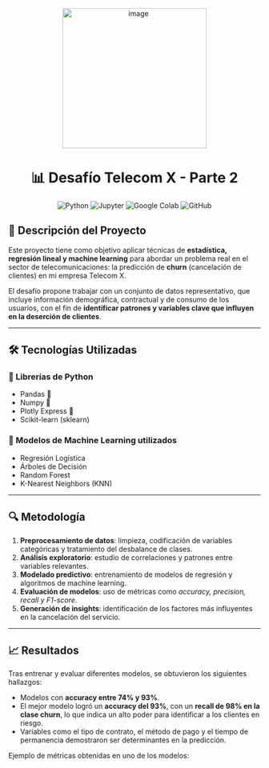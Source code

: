 <div align="center">
  <img width="288" height="280" alt="image" src="https://github.com/user-attachments/assets/bcaaa269-277e-4a5a-85e3-8fb00f7c776d"/> 
</div>

<h1 align="center"> 📊 Desafío Telecom X - Parte 2 </h1>

<div align="center">
  
  ![Python](https://img.shields.io/badge/Python-3.9%2B-blue?logo=python&logoColor=white)
  ![Jupyter](https://img.shields.io/badge/Jupyter-Notebook-orange?logo=jupyter&logoColor=white)
  ![Google Colab](https://img.shields.io/badge/Google%20Colab-Cloud-yellow?logo=googlecolab&logoColor=white)
  ![GitHub](https://img.shields.io/badge/GitHub-black?logo=github&logoColor=white)
  
</div>

## 📌 Descripción del Proyecto
Este proyecto tiene como objetivo aplicar técnicas de **estadística, regresión lineal y machine learning** para abordar un problema real en el sector de telecomunicaciones: la predicción de **churn** (cancelación de clientes) en mi empresa Telecom X. 

El desafío propone trabajar con un conjunto de datos representativo, que incluye información demográfica, contractual y de consumo de los usuarios, con el fin de **identificar patrones y variables clave que influyen en la deserción de clientes**.  

---

## 🛠️ Tecnologías Utilizadas

### 🔹 Librerías de Python

- Pandas 🐼
- Numpy 🤖
- Plotly Express 📶
- Scikit-learn (sklearn)

### 🔹 Modelos de Machine Learning utilizados
- Regresión Logística 
- Árboles de Decisión 
- Random Forest 
- K-Nearest Neighbors (KNN)
---

## 🔍 Metodología
1. **Preprocesamiento de datos**: limpieza, codificación de variables categóricas y tratamiento del desbalance de clases.  
2. **Análisis exploratorio**: estudio de correlaciones y patrones entre variables relevantes.  
3. **Modelado predictivo**: entrenamiento de modelos de regresión y algoritmos de machine learning.  
4. **Evaluación de modelos**: uso de métricas como *accuracy, precision, recall y F1-score*.  
5. **Generación de insights**: identificación de los factores más influyentes en la cancelación del servicio.  

---

## 📈 Resultados
Tras entrenar y evaluar diferentes modelos, se obtuvieron los siguientes hallazgos:  

- Modelos con **accuracy entre 74% y 93%**.  
- El mejor modelo logró un **accuracy del 93%**, con un **recall de 98% en la clase churn**, lo que indica un alto poder para identificar a los clientes en riesgo.  
- Variables como el tipo de contrato, el método de pago y el tiempo de permanencia demostraron ser determinantes en la predicción.  

Ejemplo de métricas obtenidas en uno de los modelos:
